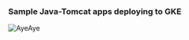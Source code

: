### Sample Java-Tomcat apps deploying to GKE

![AyeAye](https://github.com/shippableSamples/node-build-push-docker-hub/blob/master/public/resources/images/captain.png)
